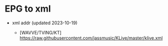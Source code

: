 # EPG to xml

* xml addr (updated 2023-10-19)

  - [WAVVE/TVING/KT]
    https://raw.githubusercontent.com/jassmusic/KLive/master/klive.xml

